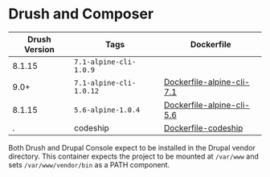 Drush and Composer
==================


|Drush Version | Tags|Dockerfile|
|--------|---------------|------------|
|8.1.15| `7.1-alpine-cli-1.0.9` |  |
|9.0+| `7.1-alpine-cli-1.0.12` | [Dockerfile-alpine-cli-7.1](https://github.com/digitalpulp/cli/blob/master/8/Dockerfile-alpine-cli-7.1)|
|8.1.15|`5.6-alpine-1.0.4` | [Dockerfile-alpine-cli-5.6](https://github.com/digitalpulp/cli/blob/master/8/Dockerfile-alpine-cli-5.6)|
| .|codeship|[Dockerfile-codeship](https://github.com/digitalpulp/cli/blob/master/8/Dockerfile-codeship)|

Both Drush and Drupal Console expect to be installed in the Drupal vendor directory.  This
container expects the project to be mounted at `/var/www` and sets `/var/www/vendor/bin` as
a PATH component.
